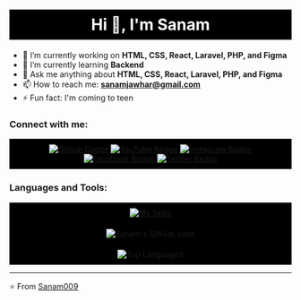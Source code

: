 <h1 align="center" style="color: white; background-color: black; padding: 10px;">Hi 👋, I'm Sanam</h1>

- 🔭 I’m currently working on **HTML, CSS, React, Laravel, PHP, and Figma**  
- 🌱 I’m currently learning **Backend**  
- 💬 Ask me anything about **HTML, CSS, React, Laravel, PHP, and Figma**  
- 📫 How to reach me: **sanamjawhar@gmail.com**  
- ⚡ Fun fact: I'm coming to teen  

### Connect with me:
<div id="badges" align="center" style="background-color: black; padding: 10px;">
  <a href="https://github.com/Sanam009">
    <img src="https://img.shields.io/badge/Github-white?style=for-the-badge&logo=Github&logoColor=black" alt="Github Badge"/>
  </a>
  <a href="https://www.youtube.com/your-channel-link">
    <img src="https://img.shields.io/badge/YouTube-red?style=for-the-badge&logo=youtube&logoColor=white" alt="YouTube Badge"/>
  </a>
  <a href="https://www.instagram.com/your-profile-link">
    <img src="https://img.shields.io/badge/Instagram-purple?style=for-the-badge&logo=instagram&logoColor=white" alt="Instagram Badge"/>
  </a>
  <a href="https://facebook.com/your-profile-link">
    <img src="https://img.shields.io/badge/Facebook-blue?style=for-the-badge&logo=facebook&logoColor=white" alt="Facebook Badge"/>
  </a>
  <a href="https://twitter.com/your-profile-link">
    <img src="https://img.shields.io/badge/Twitter-blue?style=for-the-badge&logo=twitter&logoColor=white" alt="Twitter Badge"/>
  </a>
</div>

### Languages and Tools:
<div align="center" style="background-color: black; padding: 10px;">
  <a href="https://skillicons.dev">
    <img src="https://skillicons.dev/icons?i=html,css,react,laravel,php,figma,github,git,postman&perline=5" alt="My Skills" />
  </a>
</div>

<div align="center" style="background-color: black; padding: 10px;">
  <img src="https://github-readme-stats.vercel.app/api?username=Sanam009&show_icons=true&theme=dark" alt="Sanam's GitHub stats" />
</div>

<div align="center" style="background-color: black; padding: 10px;">
  <img src="https://github-readme-stats.vercel.app/api/top-langs/?username=Sanam009&theme=dark" alt="Top Languages" />
</div>

---

⭐️ From [Sanam009](https://github.com/Sanam009)
